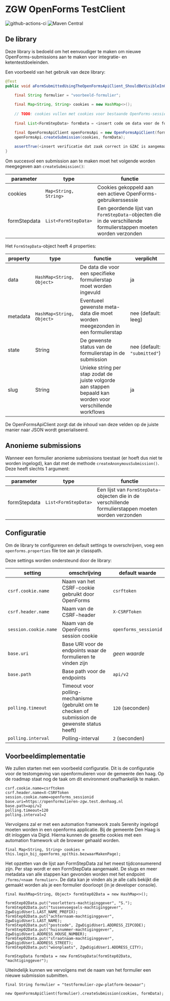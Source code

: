 # ZGW OpenForms TestClient

![github-actions-ci](https://github.com/CommonGround-Testing/zgw-openforms-testclient/actions/workflows/ci.yml/badge.svg) ![Maven Central](https://img.shields.io/maven-central/v/io.github.commonground-testing/zgw-openforms-testclient)

## De library

Deze library is bedoeld om het eenvoudiger te maken om nieuwe OpenForms-submissions aan te maken voor integratie- en ketentestdoeleinden.

Een voorbeeld van het gebruik van deze library:

```java
@Test
public void aFormSubmittedUsingTheOpenFormsApiClient_ShouldBeVisibleInGzac() {

    final String formulier = "voorbeeld-formulier";
    
    final Map<String, String> cookies = new HashMap<>();
    
    // TODO: cookies vullen met cookies voor bestaande OpenForms-sessie
 
    final List<FormStepData> formData = <insert code om data voor de formulierstappen te genereren>

    final OpenFormsApiClient openFormsApi = new OpenFormsApiClient(formulier);
    openFormsApi.createSubmission(cookies, formData);
    
    assertTrue(<insert verificatie dat zaak correct in GZAC is aangemaakt>);
}
```

Om succesvol een submission aan te maken moet het volgende worden meegegeven aan `createSubmission()`:

| parameter     | type                  | functie                                                                                                          | 
|---------------|-----------------------|------------------------------------------------------------------------------------------------------------------|
| cookies       | `Map<String, String>` | Cookies gekoppeld aan een actieve OpenForms-gebruikerssessie                                                     |
| formStepdata  | `List<FormStepData>`  | Een geordende lijst van `FormStepData`-objecten die in de verschillende formulierstappen moeten worden verzonden |

Het `FormStepData`-object heeft 4 properties:

| property | type | functie | verplicht |
|----------| --- | --- | --- |
| data     | `HashMap<String, Object>` | De data die voor een specifieke formulierstap moet worden ingevuld | ja |
| metadata | `HashMap<String, Object>` | Eventueel gewenste meta-data die moet worden meegezonden in een formulierstap | nee (default: leeg) |
| state    | String | De gewenste status van de formulierstap in de submission | nee (default: `"submitted"`) |
| slug     | String | Unieke string per stap zodat de juiste volgorde aan stappen bepaald kan worden voor verschillende workflows | ja |

De OpenFormsApiClient zorgt dat de inhoud van deze velden op de juiste manier naar JSON wordt geserialiseerd.

## Anonieme submissions
Wanneer een formulier anonieme submissions toestaat (er hoeft dus niet te worden ingelogd), kan dat met de methode `createAnonymousSubmission()`. Deze heeft slechts 1 argument:

| parameter | type | functie                                                                                                         |
| --- | --- |-----------------------------------------------------------------------------------------------------------------|
| formStepdata | `List<FormStepData>` | Een lijst van `FormStepData`-objecten die in de verschillende formulierstappen moeten worden verzonden |

## Configuratie
Om de library te configureren en default settings te overschrijven, voeg een `openforms.properties` file toe aan je classpath.

Deze settings worden ondersteund door de library:

| setting | omschrijving | default waarde        |
| --- | --- |-----------------------|
| `csrf.cookie.name` | Naam van het CSRF-cookie gebruikt door OpenForms | `csrftoken`           |
| `csrf.header.name` | Naam van de CSRF-header | `X-CSRFToken`         |
| `session.cookie.name` | Naam van de OpenForms session cookie | `openforms_sessionid` |
| `base.uri` | Base URI voor de endpoints waar de formulieren te vinden zijn | _geen waarde_         |
| `base.path` | Base path voor de endpoints | `api/v2`              |
| `polling.timeout` | Timeout voor polling-mechanisme (gebruikt om te checken of submission de gewenste status heeft) | `120` (seconden)      |
| `polling.interval` | Polling-interval | `2` (seconden)        |

## Voorbeeldimplementatie

We zullen starten met een voorbeeld configuratie. Dit is de configuratie voor de testomgeving van openformulieren voor de gemeente den haag.
Op de roadmap staat nog de taak om dit environment onafhankelijk te maken.



    csrf.cookie.name=csrftoken
    csrf.header.name=X-CSRFToken
    session.cookie.name=openforms_sessionid
    base.uri=https://openformulieren-zgw.test.denhaag.nl
    base.path=api/v2
    polling.timeout=120
    polling.interval=2
    


Vervolgens zal er met een automation framework zoals Serenity ingelogd moeten worden in een openforms applicatie. Bij
de gemeente Den Haag is dit inloggen via Digid. Hierna kunnen de gesette cookies met een automation framework uit de 
browser gehaald worden.

    final Map<String, String> cookies = this.login_bij_openforms_op(this.bezwaarMakenPage);

Het opzetten van de lijst aan FormStepData zal het meest tijdconsumerend zijn. Per stap wordt er een FormStepData 
aangemaakt. De slugs en meer metadata van alle stappen kan gevonden worden met het endpoint `/forms/<naam formulier>`.
De data kan je vinden als je alle calls bekijkt die gemaakt worden als je een formulier doorloopt (in je developer console).

    final HashMap<String, Object> formStep02Data = new HashMap<>();

    formStep02Data.put("voorletters-machtiginggever", "S.");
    formStep02Data.put("tussenvoegsels-machtiginggever", ZgwDigidUser1.LAST_NAME_PREFIX);
    formStep02Data.put("achternaam-machtiginggever", ZgwDigidUser1.LAST_NAME);
    formStep02Data.put("postcode", ZgwDigidUser1.ADDRESS_ZIPCODE);
    formStep02Data.put("huisnummer-machtiginggever", ZgwDigidUser1.ADDRESS_HOUSE_NUMBER);
    formStep02Data.put("straatnaam-machtiginggever", ZgwDigidUser1.ADDRESS_STREET);
    formStep02Data.put("woonplaats", ZgwDigidUser1.ADDRESS_CITY);

    FormStepData formData = new FormStepData(formStep02Data, "machtiginggever");

Uiteindelijk kunnen we vervolgens met de naam van het formulier een nieuwe submission submitten.

    final String formulier = "testformulier-zgw-platform-bezwaar";

    new OpenFormsApiClient(formulier).createSubmission(cookies, formData);